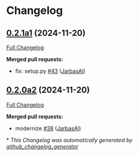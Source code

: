 # Changelog

## [0.2.1a1](https://github.com/OpenVoiceOS/ovos-skill-laugh/tree/0.2.1a1) (2024-11-20)

[Full Changelog](https://github.com/OpenVoiceOS/ovos-skill-laugh/compare/0.2.0a2...0.2.1a1)

**Merged pull requests:**

- fix: setup.py [\#43](https://github.com/OpenVoiceOS/ovos-skill-laugh/pull/43) ([JarbasAl](https://github.com/JarbasAl))

## [0.2.0a2](https://github.com/OpenVoiceOS/ovos-skill-laugh/tree/0.2.0a2) (2024-11-20)

[Full Changelog](https://github.com/OpenVoiceOS/ovos-skill-laugh/compare/0.2.0...0.2.0a2)

**Merged pull requests:**

- modernize [\#38](https://github.com/OpenVoiceOS/ovos-skill-laugh/pull/38) ([JarbasAl](https://github.com/JarbasAl))



\* *This Changelog was automatically generated by [github_changelog_generator](https://github.com/github-changelog-generator/github-changelog-generator)*
